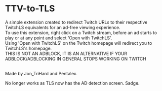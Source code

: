 # TTV-to-TLS
A simple extension created to redirect Twitch URLs to their respective TwitchLS equivalents for an ad-free viewing experience.<br/>
To use this extension, right click on a Twitch stream, before an ad starts to play or at any point and select 'Open with TwitchLS'.<br/>
Using 'Open with TwitchLS' on the Twitch homepage will redirect you to TwitchLS's homepage.<br/>
THIS IS NOT AN ADBLOCK, IT IS AN ALTERNATIVE IF YOUR ADBLOCK/ADBLOCKING IN GENERAL STOPS WORKING ON TWITCH<br/><br/>

Made by Jon_TriHard and Pentalex.


No longer works as TLS now has the AD detection screen. Sadge.
